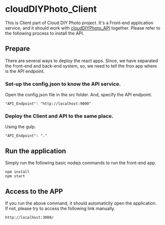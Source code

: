 # cloudDIYPhoto_Client
This is Client part of Cloud DIY Photo project. It's a Front-end application service, and it should work with [cloudDIYPhoto_API](https://github.com/AaronKim-CN/cloudDIYPhoto_API) together. Please refer to the following process to install the API.

## Prepare
There are several ways to deploy the react apps. Since, we have separated the front-end and back-end system, so, we need to tell the fron app where is the API endpoint. 

### Set-up the config.json to know the API service.

Open the config.json file in the src folder. And, specify the API endpoint.
```
"API_Endpoint": "http://localhost:9000"
```

### Deploy the Client and API to the same place.
Using the gulp.
```
"API_Endpoint": "."
```

## Run the application
Simply run the following basic nodejs commands to run the front-end app.
```
npm install
npm start
```

## Access to the APP
If you run the above command, it should automaticlly open the application. If not, please try to access the following link manually.
```
http://localhost:3000/
```